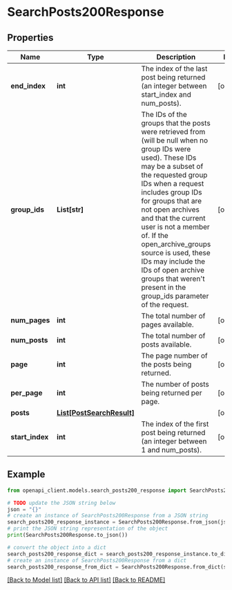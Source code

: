 # SearchPosts200Response


## Properties

Name | Type | Description | Notes
------------ | ------------- | ------------- | -------------
**end_index** | **int** | The index of the last post being returned (an integer between start_index and num_posts). | [optional] 
**group_ids** | **List[str]** | The IDs of the groups that the posts were retrieved from (will be null when no group IDs were used). These IDs may be a subset of the requested group IDs when a request includes group IDs for groups that are not open archives and that the current user is not a member of.  If the open_archive_groups source is used, these IDs may include the IDs of open archive groups that weren&#39;t present in the group_ids parameter of the request.  | [optional] 
**num_pages** | **int** | The total number of pages available. | [optional] 
**num_posts** | **int** | The total number of posts available. | [optional] 
**page** | **int** | The page number of the posts being returned. | [optional] 
**per_page** | **int** | The number of posts being returned per page. | [optional] 
**posts** | [**List[PostSearchResult]**](PostSearchResult.md) |  | [optional] 
**start_index** | **int** | The index of the first post being returned (an integer between 1 and num_posts). | [optional] 

## Example

```python
from openapi_client.models.search_posts200_response import SearchPosts200Response

# TODO update the JSON string below
json = "{}"
# create an instance of SearchPosts200Response from a JSON string
search_posts200_response_instance = SearchPosts200Response.from_json(json)
# print the JSON string representation of the object
print(SearchPosts200Response.to_json())

# convert the object into a dict
search_posts200_response_dict = search_posts200_response_instance.to_dict()
# create an instance of SearchPosts200Response from a dict
search_posts200_response_from_dict = SearchPosts200Response.from_dict(search_posts200_response_dict)
```
[[Back to Model list]](../README.md#documentation-for-models) [[Back to API list]](../README.md#documentation-for-api-endpoints) [[Back to README]](../README.md)


